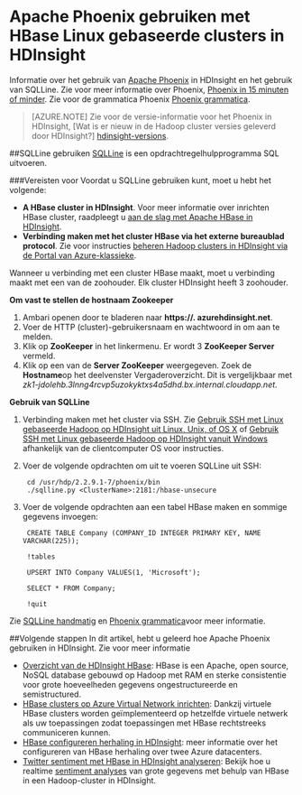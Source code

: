 <properties 
   pageTitle="Gebruik Apache Phoenix en eekhoorn in HDInsight | Microsoft Azure" 
   description="Leer hoe u Apache Phoenix in HDInsight gebruikt en hoe installeren en configureren van eekhoorn op uw werkstation verbinding maken met een HBase cluster in HDInsight." 
   services="hdinsight" 
   documentationCenter="" 
   authors="mumian" 
   manager="jhubbard" 
   editor="cgronlun"/>

<tags
   ms.service="hdinsight"
   ms.devlang="na"
   ms.topic="article"
   ms.tgt_pltfrm="na"
   ms.workload="big-data" 
   ms.date="09/02/2016"
   ms.author="jgao"/>

# <a name="use-apache-phoenix-with-linux-based-hbase-clusters-in-hdinsight"></a>Apache Phoenix gebruiken met HBase Linux gebaseerde clusters in HDInsight  

Informatie over het gebruik van [Apache Phoenix](http://phoenix.apache.org/) in HDInsight en het gebruik van SQLLine. Zie voor meer informatie over Phoenix, [Phoenix in 15 minuten of minder](http://phoenix.apache.org/Phoenix-in-15-minutes-or-less.html). Zie voor de grammatica Phoenix [Phoenix grammatica](http://phoenix.apache.org/language/index.html).

>[AZURE.NOTE] Zie voor de versie-informatie voor het Phoenix in HDInsight, [Wat is er nieuw in de Hadoop cluster versies geleverd door HDInsight?] [hdinsight-versions].

##<a name="use-sqlline"></a>SQLLine gebruiken
[SQLLine](http://sqlline.sourceforge.net/) is een opdrachtregelhulpprogramma SQL uitvoeren. 

###<a name="prerequisites"></a>Vereisten voor
Voordat u SQLLine gebruiken kunt, moet u hebt het volgende:

- **A HBase cluster in HDInsight**. Voor meer informatie over inrichten HBase cluster, raadpleegt u [aan de slag met Apache HBase in HDInsight][hdinsight-hbase-get-started].
- **Verbinding maken met het cluster HBase via het externe bureaublad protocol**. Zie voor instructies [beheren Hadoop clusters in HDInsight via de Portal van Azure-klassieke][hdinsight-manage-portal].


Wanneer u verbinding met een cluster HBase maakt, moet u verbinding maakt met een van de zoohouder. Elk cluster HDInsight heeft 3 zoohouder. 

**Om vast te stellen de hostnaam Zookeeper**

1. Ambari openen door te bladeren naar **https://<ClusterName>. azurehdinsight.net**.
2. Voer de HTTP (cluster)-gebruikersnaam en wachtwoord in om aan te melden.
3. Klik op **ZooKeeper** in het linkermenu. Er wordt 3 **ZooKeeper Server** vermeld.
4. Klik op een van de **Server ZooKeeper** weergegeven. Zoek de **Hostname**op het deelvenster Vergaderoverzicht. Dit is vergelijkbaar met *zk1-jdolehb.3lnng4rcvp5uzokyktxs4a5dhd.bx.internal.cloudapp.net*.

**Gebruik van SQLLine**

1. Verbinding maken met het cluster via SSH. Zie [Gebruik SSH met Linux gebaseerde Hadoop op HDInsight uit Linux, Unix, of OS X](hdinsight-hadoop-linux-use-ssh-unix.md) of [Gebruik SSH met Linux gebaseerde Hadoop op HDInsight vanuit Windows](hdinsight-hadoop-linux-use-ssh-windows.md) afhankelijk van de clientcomputer OS voor instructies.

2. Voer de volgende opdrachten om uit te voeren SQLLine uit SSH:

        cd /usr/hdp/2.2.9.1-7/phoenix/bin
        ./sqlline.py <ClusterName>:2181:/hbase-unsecure

2. Voer de volgende opdrachten aan een tabel HBase maken en sommige gegevens invoegen:

        CREATE TABLE Company (COMPANY_ID INTEGER PRIMARY KEY, NAME VARCHAR(225));
    
        !tables
        
        UPSERT INTO Company VALUES(1, 'Microsoft');
        
        SELECT * FROM Company;
        
        !quit

Zie [SQLLine handmatig](http://sqlline.sourceforge.net/#manual) en [Phoenix grammatica](http://phoenix.apache.org/language/index.html)voor meer informatie.


 
##<a name="next-steps"></a>Volgende stappen
In dit artikel, hebt u geleerd hoe Apache Phoenix gebruiken in HDInsight.  Zie voor meer informatie

- [Overzicht van de HDInsight HBase][hdinsight-hbase-overview]: HBase is een Apache, open source, NoSQL database gebouwd op Hadoop met RAM en sterke consistentie voor grote hoeveelheden gegevens ongestructureerde en semistructured.
- [HBase clusters op Azure Virtual Network inrichten][hdinsight-hbase-provision-vnet]: Dankzij virtuele HBase clusters worden geïmplementeerd op hetzelfde virtuele netwerk als uw toepassingen zodat toepassingen met HBase rechtstreeks communiceren kunnen.
- [HBase configureren herhaling in HDInsight](hdinsight-hbase-geo-replication.md): meer informatie over het configureren van HBase herhaling over twee Azure datacenters. 
- [Twitter sentiment met HBase in HDInsight analyseren][hbase-twitter-sentiment]: Bekijk hoe u realtime [sentiment analyses](http://en.wikipedia.org/wiki/Sentiment_analysis) van grote gegevens met behulp van HBase in een Hadoop-cluster in HDInsight.

[azure-portal]: https://portal.azure.com
[vnet-point-to-site-connectivity]: https://msdn.microsoft.com/library/azure/09926218-92ab-4f43-aa99-83ab4d355555#BKMK_VNETPT

[hdinsight-versions]: hdinsight-component-versioning.md
[hdinsight-hbase-get-started]: hdinsight-hbase-tutorial-get-started.md
[hdinsight-manage-portal]: hdinsight-administer-use-management-portal.md#connect-to-hdinsight-clusters-by-using-rdp
[hdinsight-hbase-provision-vnet]: hdinsight-hbase-provision-vnet.md
[hdinsight-hbase-overview]: hdinsight-hbase-overview.md
[hbase-twitter-sentiment]: hdinsight-hbase-analyze-twitter-sentiment.md

[hdinsight-hbase-phoenix-sqlline]: ./media/hdinsight-hbase-phoenix-squirrel/hdinsight-hbase-phoenix-sqlline.png
[img-certificate]: ./media/hdinsight-hbase-phoenix-squirrel/hdinsight-hbase-vpn-certificate.png
[img-vnet-diagram]: ./media/hdinsight-hbase-phoenix-squirrel/hdinsight-hbase-vnet-point-to-site.png
[img-squirrel-driver]: ./media/hdinsight-hbase-phoenix-squirrel/hdinsight-hbase-squirrel-driver.png
[img-squirrel-alias]: ./media/hdinsight-hbase-phoenix-squirrel/hdinsight-hbase-squirrel-alias.png
[img-squirrel]: ./media/hdinsight-hbase-phoenix-squirrel/hdinsight-hbase-squirrel.png
[img-squirrel-sql]: ./media/hdinsight-hbase-phoenix-squirrel/hdinsight-hbase-squirrel-sql.png


 
